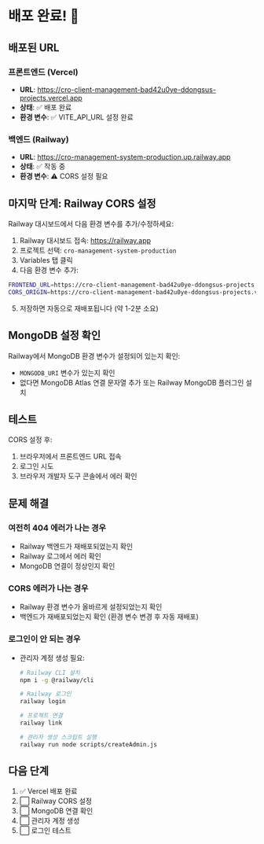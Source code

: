 # 배포 완료! 🎉

## 배포된 URL

### 프론트엔드 (Vercel)

- **URL**: https://cro-client-management-bad42u0ye-ddongsus-projects.vercel.app
- **상태**: ✅ 배포 완료
- **환경 변수**: ✅ VITE_API_URL 설정 완료

### 백엔드 (Railway)

- **URL**: https://cro-management-system-production.up.railway.app
- **상태**: ✅ 작동 중
- **환경 변수**: ⚠️ CORS 설정 필요

## 마지막 단계: Railway CORS 설정

Railway 대시보드에서 다음 환경 변수를 추가/수정하세요:

1. Railway 대시보드 접속: https://railway.app
2. 프로젝트 선택: `cro-management-system-production`
3. Variables 탭 클릭
4. 다음 환경 변수 추가:

```bash
FRONTEND_URL=https://cro-client-management-bad42u0ye-ddongsus-projects.vercel.app
CORS_ORIGIN=https://cro-client-management-bad42u0ye-ddongsus-projects.vercel.app
```

5. 저장하면 자동으로 재배포됩니다 (약 1-2분 소요)

## MongoDB 설정 확인

Railway에서 MongoDB 환경 변수가 설정되어 있는지 확인:

- `MONGODB_URI` 변수가 있는지 확인
- 없다면 MongoDB Atlas 연결 문자열 추가 또는 Railway MongoDB 플러그인 설치

## 테스트

CORS 설정 후:

1. 브라우저에서 프론트엔드 URL 접속
2. 로그인 시도
3. 브라우저 개발자 도구 콘솔에서 에러 확인

## 문제 해결

### 여전히 404 에러가 나는 경우

- Railway 백엔드가 재배포되었는지 확인
- Railway 로그에서 에러 확인
- MongoDB 연결이 정상인지 확인

### CORS 에러가 나는 경우

- Railway 환경 변수가 올바르게 설정되었는지 확인
- 백엔드가 재배포되었는지 확인 (환경 변수 변경 후 자동 재배포)

### 로그인이 안 되는 경우

- 관리자 계정 생성 필요:

  ```bash
  # Railway CLI 설치
  npm i -g @railway/cli

  # Railway 로그인
  railway login

  # 프로젝트 연결
  railway link

  # 관리자 생성 스크립트 실행
  railway run node scripts/createAdmin.js
  ```

## 다음 단계

1. ✅ Vercel 배포 완료
2. ⬜ Railway CORS 설정
3. ⬜ MongoDB 연결 확인
4. ⬜ 관리자 계정 생성
5. ⬜ 로그인 테스트
